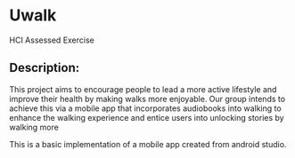 # Uwalk
HCI Assessed Exercise 

## Description:
This project aims to encourage people to lead a more active lifestyle and improve their health by making walks more enjoyable. Our group intends to achieve this via a mobile app that incorporates audiobooks into walking to enhance the walking experience and entice users into unlocking stories by walking more

This is a basic implementation of a mobile app created from android studio.

